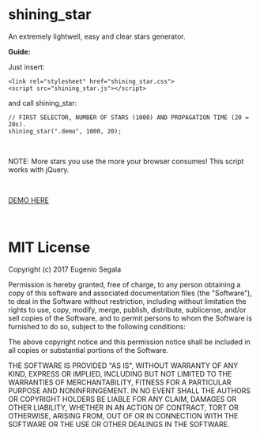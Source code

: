 # shining_star

An extremely lightwell, easy and clear stars generator.

<strong>Guide:</strong>

Just insert:

```
<link rel="stylesheet" href="shining_star.css">
<script src="shining_star.js"></script>
```

and call shining_star:

```
// FIRST SELECTOR, NUMBER OF STARS (1000) AND PROPAGATION TIME (20 = 20s).
shining_star(".demo", 1000, 20);
```
<br>

NOTE:
More stars you use the more your browser consumes!
This script works with jQuery.

<br>

<p><a href="http://www.testersite.it/github/shining_star/v1/">DEMO HERE</a></p>

<br>

# MIT License

Copyright (c) 2017 Eugenio Segala

Permission is hereby granted, free of charge, to any person obtaining a copy
of this software and associated documentation files (the "Software"), to deal
in the Software without restriction, including without limitation the rights
to use, copy, modify, merge, publish, distribute, sublicense, and/or sell
copies of the Software, and to permit persons to whom the Software is
furnished to do so, subject to the following conditions:

The above copyright notice and this permission notice shall be included in all
copies or substantial portions of the Software.

THE SOFTWARE IS PROVIDED "AS IS", WITHOUT WARRANTY OF ANY KIND, EXPRESS OR
IMPLIED, INCLUDING BUT NOT LIMITED TO THE WARRANTIES OF MERCHANTABILITY,
FITNESS FOR A PARTICULAR PURPOSE AND NONINFRINGEMENT. IN NO EVENT SHALL THE
AUTHORS OR COPYRIGHT HOLDERS BE LIABLE FOR ANY CLAIM, DAMAGES OR OTHER
LIABILITY, WHETHER IN AN ACTION OF CONTRACT, TORT OR OTHERWISE, ARISING FROM,
OUT OF OR IN CONNECTION WITH THE SOFTWARE OR THE USE OR OTHER DEALINGS IN THE
SOFTWARE.
